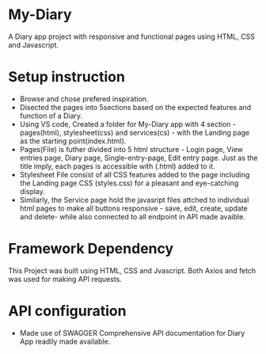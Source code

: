 # My-Diary
  A Diary app project with responsive and functional pages using HTML, CSS and Javascript. 
# Setup instruction
* Browse and chose prefered inspiration.
* Disected the pages into 5sections based on the expected features and function of a Diary.
* Using VS code, Created a folder for My-Diary app with 4 section - pages(html), stylesheet(css) and services(cs) - with the Landing page as the       starting point(index.html).
* Pages(File) is futher divided into 5 html structure - Login page, View entries page, Diary page, Single-entry-page, Edit entry page. Just as the     title imply, each pages is accessible with (.html) added to it.
* Stylesheet File consist of all CSS features added to the page including the Landing page CSS (styles.css) for a pleasant and eye-catching display.
* Similarly, the Service page hold the javasript files attched to individual html pages to make all buttons responsive - save, edit, create, update    and delete- while also connected to all endpoint in API made avaible.
  
# Framework Dependency
  This Project was built using HTML, CSS and Jvascript. Both Axios and fetch was used for making API requests.

# API configuration
* Made use of SWAGGER Comprehensive API documentation for Diary App readily made available. 

